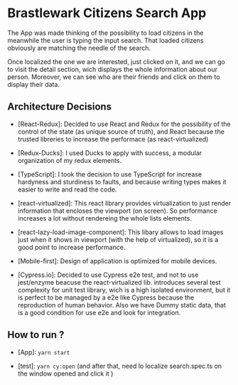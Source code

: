 # Brastlewark Citizens Search App

The App was made thinking of the possibility to load citizens in the meanwhile the user is typing the input search. That loaded citizens obviously are matching the needle of the search.

Once localized the one we are interested, just clicked on it, and we can go to visit the detail section, wich displays the whole information about our person. Moreover, we can see who are their friends and click on them to display their data.

## Architecture Decisions

* [React-Redux]: Decided to use React and Redux for the possibility of the control of the state (as unique source of truth), and React because the trusted libreries to increase the performace (as react-virtualized)

* [Redux-Ducks]: I used Ducks to apply with success, a modular organization of my redux elements.

* [TypeScript]: I took the decision to use TypeScript for increase hardyness and sturdiness to faults, and because writing types makes it easier to write and read the code.

* [react-virtualized]: This react library provides virtualization to just render information that encloses the viewport (on screen). So performance increases a lot without rendereing the whole lists elements.

* [react-lazy-load-image-component]: This libary allows to load images just when it shows in viewport (with the help of virtualized), so it is a good point to increase performance.

* [Mobile-first]: Design of application is optimized for mobile devices.

* [Cypress.io]: Decided to use Cypress e2e test, and not to use jest/enzyme beacuse the react-virtualized lib. introduces several test complexity for unit test library, wich is a high isolated environment, but it is perfect to be managed by a e2e like Cypress because the reproduction of human behavior. Also we have Dummy static data, that is a good condition for use e2e and look for integration.

## How to run ?

* [App]: `yarn start`

* [test]: `yarn cy:open` (and after that, need lo localize search.spec.ts on the window opened and click it )


